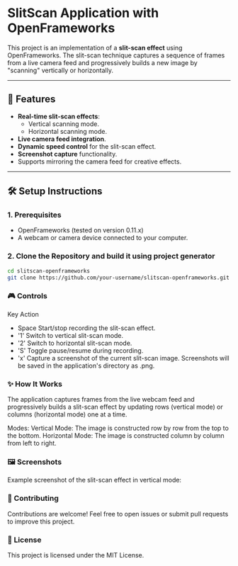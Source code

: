 # SlitScan Application with OpenFrameworks

This project is an implementation of a **slit-scan effect** using OpenFrameworks. The slit-scan technique captures a sequence of frames from a live camera feed and progressively builds a new image by "scanning" vertically or horizontally.

---

## 🎥 Features

- **Real-time slit-scan effects**: 
  - Vertical scanning mode.
  - Horizontal scanning mode.
- **Live camera feed integration**.
- **Dynamic speed control** for the slit-scan effect.
- **Screenshot capture** functionality.
- Supports mirroring the camera feed for creative effects.

---

## 🛠 Setup Instructions

### 1. Prerequisites
- OpenFrameworks (tested on version 0.11.x)
- A webcam or camera device connected to your computer.

### 2. Clone the Repository and build it using project generator
```bash
cd slitscan-openframeworks
git clone https://github.com/your-username/slitscan-openframeworks.git
```

### 🎮 Controls
Key	Action
- Space	Start/stop recording the slit-scan effect.
- '1'	Switch to vertical slit-scan mode.
- '2'	Switch to horizontal slit-scan mode.
- 'S'	Toggle pause/resume during recording.
- 'x'	Capture a screenshot of the current slit-scan image.
Screenshots will be saved in the application's directory as <name><number>.png.

### ✨ How It Works
The application captures frames from the live webcam feed and progressively builds a slit-scan effect by updating rows (vertical mode) or columns (horizontal mode) one at a time.

Modes:
Vertical Mode: The image is constructed row by row from the top to the bottom.
Horizontal Mode: The image is constructed column by column from left to right.

### 🖼 Screenshots
Example screenshot of the slit-scan effect in vertical mode:

### 🤝 Contributing
Contributions are welcome! Feel free to open issues or submit pull requests to improve this project.

### 📝 License
This project is licensed under the MIT License.



